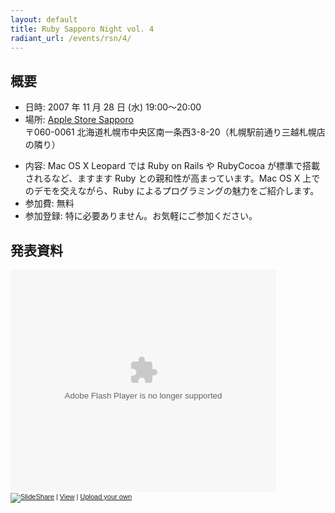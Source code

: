 ```yaml
---
layout: default
title: Ruby Sapporo Night vol. 4
radiant_url: /events/rsn/4/
---
```

## 概要

- 日時: 2007 年 11 月 28 日 (水) 19:00〜20:00
- 場所: [Apple Store Sapporo](http://www.apple.com/jp/retail/sapporo/map/)<br/>
〒060-0061 北海道札幌市中央区南一条西3-8-20（札幌駅前通り三越札幌店の隣り）
* 内容: Mac OS X Leopard では Ruby on Rails や RubyCocoa が標準で搭載されるなど、ますます Ruby との親和性が高まっています。Mac OS X 上でのデモを交えながら、Ruby によるプログラミングの魅力をご紹介します。
* 参加費: 無料
* 参加登録: 特に必要ありません。お気軽にご参加ください。

## 発表資料

<div style="width:425px;text-align:left" id="__ss_184020"><object style="margin:0px" width="425" height="355"><param name="movie" value="http://static.slideshare.net/swf/ssplayer2.swf?doc=ruby-sapporo-night-vol4-1196261994740129-4"/><param name="allowFullScreen" value="true"/><param name="allowScriptAccess" value="always"/><embed src="http://static.slideshare.net/swf/ssplayer2.swf?doc=ruby-sapporo-night-vol4-1196261994740129-4" type="application/x-shockwave-flash" allowscriptaccess="always" allowfullscreen="true" width="425" height="355"></embed></object><div style="font-size:11px;font-family:tahoma,arial;height:26px;padding-top:2px;"><a href="http://www.slideshare.net/?src=embed"><img src="http://static.slideshare.net/swf/logo_embd.png" style="border:0px none;margin-bottom:-5px" alt="SlideShare"/></a> | <a href="http://www.slideshare.net/snoozer05/ruby-sapporo-night-vol4" title="View 'Ruby Sapporo Night Vol.4' on SlideShare">View</a> | <a href="http://www.slideshare.net/upload">Upload your own</a></div></div>

